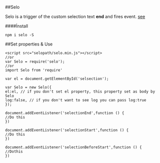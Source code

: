 
##Selo 


Selo is a trigger of  the  custom selection text  **end** and fires event. [see](https://developer.mozilla.org/en-US/docs/Web/Events/selectionchange) 

####İnstall

```npm i selo -S```

##Set properties & Use


```
<script src="selopath/selo.min.js"></script>
//or
var Selo = require('selo');
//or
import Selo from 'require'

var el = document.getElementById('selsection');

var Selo = new Selo({
el:el, // if you don't set el property, this property set as body by Selo
log:false, // if you don't want to see log you can pass log:true
});

document.addEventListener('selectionEnd',function () {
//Do this
})

document.addEventListener('selectionStart',function () {
//Do this
})

document.addEventListener('selectionBeforeStart',function () {
//Dothis
})
```
